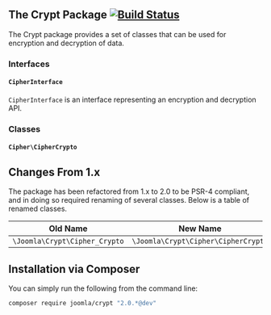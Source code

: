 ## The Crypt Package [![Build Status](https://ci.joomla.org/api/badges/joomla-framework/crypt/status.svg?ref=refs/heads/1.x-dev)](https://ci.joomla.org/joomla-framework/crypt)

The Crypt package provides a set of classes that can be used for encryption and decryption of data.

### Interfaces

#### `CipherInterface`

`CipherInterface` is an interface representing an encryption and decryption API.

### Classes

#### `Cipher\CipherCrypto`

## Changes From 1.x

The package has been refactored from 1.x to 2.0 to be PSR-4 compliant, and in doing so required renaming of several classes.  Below is a table of renamed classes.

| Old Name                      | New Name                            |
| ---------                     | -----                               |
| `\Joomla\Crypt\Cipher_Crypto` | `\Joomla\Crypt\Cipher\CipherCrypto` |

## Installation via Composer

You can simply run the following from the command line:

```sh
composer require joomla/crypt "2.0.*@dev"
```

